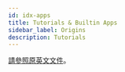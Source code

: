 ```yaml
---
id: idx-apps
title: Tutorials & Builtin Apps
sidebar_label: Origins
description: Tutorials
---
```


[請參照原英文文件](../primehub-app-tutorial-template)。
